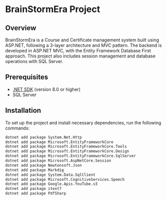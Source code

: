# BrainStormEra Project

## Overview
BrainStormEra is a Course and Certificate management system built using ASP.NET, following a 3-layer architecture and MVC pattern. The backend is developed in ASP.NET MVC, with the Entity Framework Database First approach. This project also includes session management and database operations with SQL Server.

## Prerequisites
- [.NET SDK](https://dotnet.microsoft.com/download) (version 8.0 or higher)
- SQL Server

## Installation
To set up the project and install necessary dependencies, run the following commands:

```bash
dotnet add package System.Net.Http
dotnet add package Microsoft.EntityFrameworkCore
dotnet add package Microsoft.EntityFrameworkCore.Tools
dotnet add package Microsoft.EntityFrameworkCore.Design
dotnet add package Microsoft.EntityFrameworkCore.SqlServer
dotnet add package Microsoft.AspNetCore.Session
dotnet add package Newtonsoft.Json
dotnet add package Markdig
dotnet add package System.Data.SqlClient
dotnet add package Microsoft.CognitiveServices.Speech
dotnet add package Google.Apis.YouTube.v3
dotnet add package itext7
dotnet add package PdfSharp
